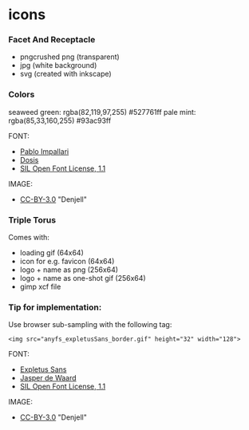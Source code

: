 # icons

### Facet And Receptacle

- pngcrushed png (transparent)
- jpg (white background)
- svg (created with inkscape)

### Colors
seaweed green: rgba(82,119,97,255) #527761ff
pale mint: rgba(85,33,160,255) #93ac93ff



FONT:

- [Pablo Impallari](https://plus.google.com/114391601624281927771/about)
- [Dosis](https://www.google.com/fonts/specimen/Dosis)
- [SIL Open Font License, 1.1](http://scripts.sil.org/OFL)


IMAGE:

- [CC-BY-3.0](https://creativecommons.org/licenses/by/3.0/) "Denjell"


### Triple Torus

Comes with:

- loading gif (64x64)
- icon for e.g. favicon (64x64)
- logo + name as png (256x64)
- logo + name as one-shot gif (256x64)
- gimp xcf file

### Tip for implementation:
Use browser sub-sampling with the following tag:

`<img src="anyfs_expletusSans_border.gif" height="32" width="128">`

FONT:

- [Expletus Sans](http://www.google.com/fonts/specimen/Expletus+Sans)
- [Jasper de Waard](https://plus.google.com/107234741795984094258/about)
- [SIL Open Font License, 1.1](http://scripts.sil.org/OFL)

IMAGE:

- [CC-BY-3.0](https://creativecommons.org/licenses/by/3.0/) "Denjell"
